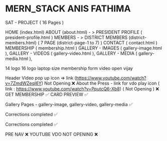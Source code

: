 # MERN_STACK ANIS FATHIMA

SAT - PROJECT  ( 16 Pages )

HOME (index.html)
ABOUT (about.html) - > 
    PRESIDENT PROFILE ( president-profile.html )
    MEMBERS - >
        DISTRICT MEMBERS (district-members.html) ( 7 PAGE (district-page-1 to 7) )
CONTACT ( contact.html )
MEMBERSHIP ( membership.html )
GALLERY - IMAGES ( gallery-image.html ), 
GALLERY - VIDEOS ( gallery-video.html ), 
GALLERY - MEDIA ( gallery-media.html ), 

<!-- 
shankar zip
sat clean zip 
sat unclean zip
sat fresh zip 
-->

<!-- 27 - 03 -->

<!-- 
    President Profile 
    => Header logo 5 (add 2) => in resources  ✅ 
    => Header Video pop up icon => link (https://www.youtube.com/watch?v=7ZmdWZeqI6Y) ❌
    => About the pres. ! => section ✅ 
    => remove district members (testimonials) ✅ 
    => below contact form video cover image change (maxresdefault) , readmore (link) (https://www.youtube.com/@%E0%AE%A4%E0%AE%AE%E0%AE%BF%E0%AE%B4%E0%AF%8D%E0%AE%A8%E0%AE%BE%E0%AE%9F%E0%AF%81%E0%AE%9A%E0%AE%BF%E0%AE%B2%E0%AE%AE%E0%AF%8D%E0%AE%AA%E0%AE%AE%E0%AF%8D%E0%AE%9A%E0%AE%99%E0%AF%8D%E0%AE%95%E0%AE%AE%E0%AF%8D/videos) ✅ 
    => magazine section content change ✅ 
    => image repeat => in about section swiper ✅ 
    => change red box ✅ 
    => footer change
    => I made real section .. remove image and add video pop up ✅
-->

<!-- District Members
    => testimonials karur logo missing (add) , pudukottai contant change ✅ 
    => below contact form video cover image change (maxresdefault) , readmore (link) ✅(https://www.youtube.com/@%E0%AE%A4%E0%AE%AE%E0%AE%BF%E0%AE%B4%E0%AF%8D%E0%AE%A8%E0%AE%BE%E0%AE%9F%E0%AF%81%E0%AE%9A%E0%AE%BF%E0%AE%B2%E0%AE%AE%E0%AF%8D%E0%AE%AA%E0%AE%AE%E0%AF%8D%E0%AE%9A%E0%AE%99%E0%AF%8D%E0%AE%95%E0%AE%AE%E0%AF%8D/videos)
    => district card check read more (pudukottai) ✅
-->

<!-- District Page (7)
    => Before Footer Red Box Add ✅
-->

<!-- Coimbatore Page
    => change line photo (team-2-2 , team-2-3) ✅
-->

<!-- Pudukottai Page
    => change center photo (team-2-2) ✅
-->

<!-- Membership Page
    => card center in lap screen ✅
    => district drop down (38) Add all district [mavattam - district name] ✅
-->

<!-- 
    PRELOADER ✅
    LOGO 14 ✅ 16 ❌ 
    VERIFY OTP ✅
    GET MEMBERSHIP ✅
    CARD PREVIEW ✅
-->

<!-- 28-03 -->

<!-- District Members
Testimonials la karur correct , covai change ✅
-->

<!-- Navbar Canvas correction in all page ( changes are in sankar's abt pg ) ✅ -->

<!-- President Profile
About the Press - link for vdo play icon ( link : https://www.youtube.com/watch?v=PputcQ6-Xb8) ( Not Opening ) ❌
I make real section - remove image put vdo popup with play btn icon
( link 1 : https://www.youtube.com/watch?v=n6iwrlgnqZM&t=76s ) ✅
( link 2 : https://www.youtube.com/watch?v=A78ruZE34Ok ) ✅
( link 3 : https://www.youtube.com/watch?v=BsGi7boZm7A&t=81s ) ✅
-->

14 logo 16 logo 
laptop size membership form 
video open vijay 

<!-- PENDING -->

Header Video pop up icon => link (https://www.youtube.com/watch?v=7ZmdWZeqI6Y) Not Opening ❌
About the Press - link for vdo play icon ( link : https://www.youtube.com/watch?v=PputcQ6-Xb8) ( Not Opening ) ❌
GET MEMBERSHIP ✅
CARD PREVIEW ✅
 
<!-- 03 - 04 -->

Gallery Pages - gallery-image, gallery-video, gallery-media ✅

<!-- 04 - 04 -->

Corrections completed ✅

<!-- 05 - 04 -->

Corrections completed ✅

<!-- PENDING -->

PRE NAV ❌
YOUTUBE VDO NOT OPENING ❌